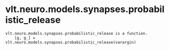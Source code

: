 # vlt.neuro.models.synapses.probabilistic_release

```
vlt.neuro.models.synapses.probabilistic_release is a function.
    [g, g_] = vlt.neuro.models.synapses.probabilistic_release(varargin)

```
